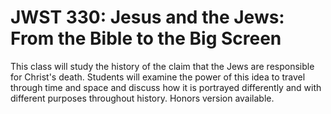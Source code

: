 # JWST 330: Jesus and the Jews: From the Bible to the Big Screen

This class will study the history of the claim that the Jews are responsible for Christ's death. Students will examine the power of this idea to travel through time and space and discuss how it is portrayed differently and with different purposes throughout history. Honors version available.